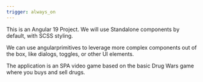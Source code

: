 ```yaml
---
trigger: always_on
---
```


This is an Angular 19 Project.
We will use Standalone components by default, with SCSS styling.

We can use angularprimitives to leverage more complex components out of the box, like dialogs, toggles, or other UI elements.

The application is an SPA video game based on the basic Drug Wars game where you buys and sell drugs.